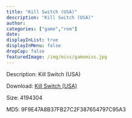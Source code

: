 ```yaml
---
title: "Kill Switch (USA)"
description: "Kill Switch (USA)"
author: 
categories: ["game","rom"]
date: 
displayInList: true
displayInMenu: false
dropCap: false
featuredImage: /img/miss/gamemiss.jpg
---
```


Description: Kill Switch (USA)

Download: <a style="text-decoration:underline;" href="https://mega.nz/#!eDBiiCCS!yRs3NsVcSNe8WxxdlnqOjBUYNiuMG2yFMxbuFItGIbY" target = "_blank" rel = "nofollow" > Kill Switch (USA)</a>

Size: 4194304

MD5: 9F9E47A8B37FB27C2F387654797C95A3

